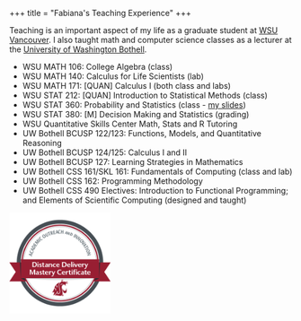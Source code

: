 +++
title = "Fabiana's Teaching Experience"
+++

Teaching is an important aspect of my life as a graduate student at
<a href="http://vancouver.wsu.edu" target="_blank">WSU Vancouver</a>.
I also taught math and computer science classes as a lecturer
at the <a href="https://www.uwb.edu/" target="_blank">University of Washington
Bothell</a>.

* WSU MATH 106: College Algebra (class)
* WSU MATH 140: Calculus for Life Scientists (lab)
* WSU MATH 171: [QUAN] Calculus I (both class and labs)
* WSU STAT 212: [QUAN] Introduction to Statistical Methods (class)
* WSU STAT 360: Probability and Statistics
(class - <a href="https://fabstat.github.io/stat360-lectures/"
target="_blank">my slides</a>)
* WSU STAT 380:  [M] Decision Making and Statistics (grading)
* WSU Quantitative Skills Center Math, Stats and R Tutoring
* UW Bothell BCUSP 122/123: Functions, Models, and Quantitative Reasoning
* UW Bothell BCUSP 124/125: Calculus I and II
* UW Bothell BCUSP 127: Learning Strategies in Mathematics
* UW Bothell CSS 161/SKL 161: Fundamentals of Computing (class and lab)
* UW Bothell CSS 162: Programming Methodology
* UW Bothell CSS 490 Electives: Introduction to Functional Programming;
and Elements of Scientific Computing (designed and taught)

<img width="180px" src="/teaching_badge.png">
